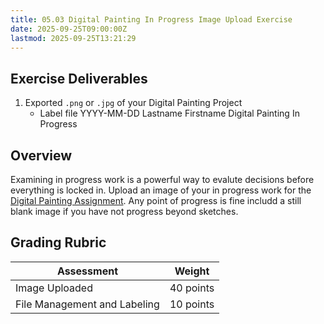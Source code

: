 ```yaml
---
title: 05.03 Digital Painting In Progress Image Upload Exercise
date: 2025-09-25T09:00:00Z
lastmod: 2025-09-25T13:21:29
---
```


## Exercise Deliverables

1. Exported `.png` or `.jpg` of your Digital Painting Project
   - Label file YYYY-MM-DD Lastname Firstname Digital Painting In Progress

## Overview

Examining in progress work is a powerful way to evalute decisions before everything is locked in. Upload an image of your in progress work for the [Digital Painting Assignment](../04-digital-painting/04-06-digital-painting-assignment.md). Any point of progress is fine includd a still blank image if you have not progress beyond sketches.

## Grading Rubric

<div class="responsive-table-markdown">

| Assessment                   | Weight    |
| ---------------------------- | --------- |
| Image Uploaded               | 40 points |
| File Management and Labeling | 10 points |

</div>

